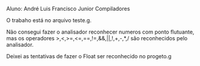 Aluno: André Luis Francisco Junior
Compiladores

O trabaho está no arquivo teste.g.

Não consegui fazer o analisador reconhecer numeros com ponto flutuante, 
mas os operadores >,<,>=,<=,==,!=,&&,||,!,+,-,*,/ são reconhecidos pelo 
analisador.

Deixei as tentativas de fazer o Float ser reconhecido no progeto.g


